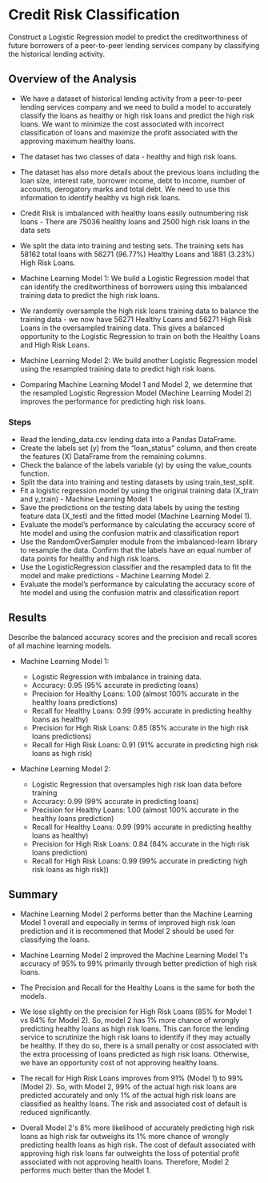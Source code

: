 # Credit Risk Classification

Construct a Logistic Regression model to predict the creditworthiness of future borrowers of a peer-to-peer lending services company by classifying the historical lending activity.

## Overview of the Analysis

* We have a dataset of historical lending activity from a peer-to-peer lending services company and we need to build a model to accurately classify the loans as healthy or high risk loans and predict the high risk loans. We want to minimize the cost associated with incorrect classification of loans and maximize the profit associated with the approving maximum healthy loans.

* The dataset has two classes of data - healthy and high risk loans.

* The dataset has also more details about the previous loans including the loan size, interest rate, borrower income, debt to income, number of accounts, derogatory marks and total debt. We need to use this information to identify healthy vs high risk loans. 

* Credit Risk is imbalanced with healthy loans easily outnumbering risk loans - There are 75036 healthy loans and 2500 high risk loans in the data sets 

* We split the data into training and testing sets. The training sets has 58162 total loans with 56271 (96.77%) Healthy Loans and 1881 (3.23%) High Risk Loans.

* Machine Learning Model 1: We build a Logistic Regression model that can identify the creditworthiness of borrowers using this imbalanced training data to predict the high risk loans.

* We randomly oversample the high risk loans training data to balance the training data - we now have 56271 Healthy Loans and 56271 High Risk Loans in the oversampled training data. This gives a balanced opportunity to the Logistic Regression to train on both the Healthy Loans and High Risk Loans.

* Machine Learning Model 2: We build another Logistic Regression model using the resampled training data to predict high risk loans.

* Comparing Machine Learning Model 1 and Model 2, we determine that the resampled Logistic Regression Model (Machine Learning Model 2) improves the performance for predicting high risk loans. 

### Steps

* Read the lending_data.csv lending data into a Pandas DataFrame.
* Create the labels set (y) from the “loan_status” column, and then create the features (X) DataFrame from the remaining columns.
* Check the balance of the labels variable (y) by using the value_counts function.
* Split the data into training and testing datasets by using train_test_split.
* Fit a logistic regression model by using the original training data (X_train and y_train) - Machine Learning Model 1
* Save the predictions on the testing data labels by using the testing feature data (X_test) and the fitted model (Machine Learning Model 1).
* Evaluate the model’s performance by calculating the accuracy score of hte model and using the confusion matrix and classification report
* Use the RandomOverSampler module from the imbalanced-learn library to resample the data. Confirm that the labels have an equal number of data points for healthy and high risk loans.
* Use the LogisticRegression classifier and the resampled data to fit the model and make predictions - Machine Learning Model 2.
* Evaluate the model’s performance by calculating the accuracy score of hte model and using the confusion matrix and classification report

## Results

Describe the balanced accuracy scores and the precision and recall scores of all machine learning models.

* Machine Learning Model 1:
  * Logistic Regression with imbalance in training data.
  * Accuracy: 0.95 (95% accurate in predicting loans)
  * Precision for Healthy Loans: 1.00 (almost 100% accurate in the healthy loans predictions)
  * Recall for Healthy Loans: 0.99 (99% accurate in predicting healthy loans as healthy)
  * Precision for High Risk Loans: 0.85 (85% accurate in the high risk loans predictions)
  * Recall for High Risk Loans: 0.91 (91% accurate in predicting high risk loans as high risk)

* Machine Learning Model 2: 
  * Logistic Regression that oversamples high risk loan data before training
  * Accuracy: 0.99 (99% accurate in predicting loans)
  * Precision for Healthy Loans: 1.00 (almost 100% accurate in the healthy loans prediction)
  * Recall for Healthy Loans: 0.99 (99% accurate in predicting healthy loans as healthy)
  * Precision for High Risk Loans: 0.84 (84% accurate in the high risk loans prediction)
  * Recall for High Risk Loans: 0.99 (99% accurate in predicting high risk loans as high risk))

## Summary

* Machine Learning Model 2 performs better than the Machine Learning Model 1 overall and especially in terms of improved high risk loan prediction and it is recommened that Model 2 should be used for classifying the loans.

* Machine Learning Model 2 improved the Machine Learning Model 1's accuracy of 95% to 99% primarily through better prediction of high risk loans.
* The Precision and Recall for the Healthy Loans is the same for both the models. 
* We lose slightly on the precision for High Risk Loans (85% for Model 1 vs 84% for Model 2). So, model 2 has 1% more chance of wrongly predicting healthy loans as high risk loans. This can force the lending service to scrutinize the high risk loans to identify if they may actually be healthy. If they do so, there is a small penalty or cost associated with the extra processing of loans predicted as high risk loans. Otherwise, we have an opportunity cost of not approving healthy loans.
* The recall for High Risk Loans improves from 91% (Model 1) to 99% (Model 2). So, with Model 2, 99% of the actual high risk loans are predicted accurately and only 1% of the actual high risk loans are classified as healthy loans. The risk and associated cost of default is reduced significantly. 
* Overall Model 2's 8% more likelihood of accurately predicting high risk loans as high risk far outweighs its 1% more chance of wrongly predicting health loans as high risk. The cost of default associated with approving high risk loans far outweights the loss of potential profit associated with not approving health loans. Therefore, Model 2 performs much better than the Model 1.